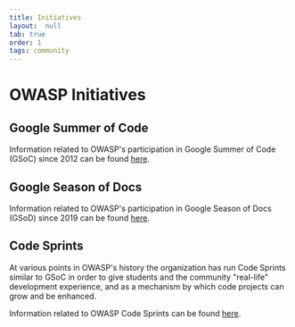 ```yaml
---
title: Initiatives
layout:  null
tab: true
order: 1
tags: community
---
```


# OWASP Initiatives

## Google Summer of Code

Information related to OWASP's participation in Google Summer of Code (GSoC) since 2012 can be found [here](initiatives/gsoc/).

## Google Season of Docs

Information related to OWASP's participation in Google Season of Docs (GSoD) since 2019 can be found [here](initiatives/gsod/).

## Code Sprints

At various points in OWASP's history the organization has run Code Sprints similar to GSoC in order to give students and the community "real-life" development experience, and as a mechanism by which code projects can grow and be enhanced.

Information related to OWASP Code Sprints can be found [here](initiatives/code_sprint/).
